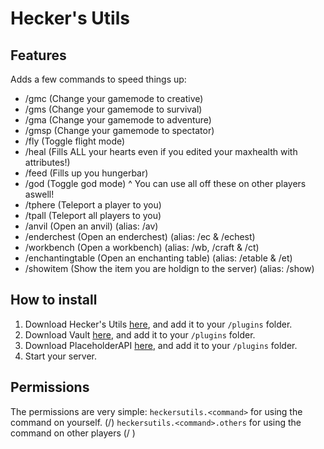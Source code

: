 # Hecker's Utils
## Features
Adds a few commands to speed things up:
  - /gmc (Change your gamemode to creative)
  - /gms (Change your gamemode to survival)
  - /gma (Change your gamemode to adventure)
  - /gmsp (Change your gamemode to spectator)
  - /fly (Toggle flight mode)
  - /heal (Fills ALL your hearts even if you edited your maxhealth with attributes!)
  - /feed (Fills up you hungerbar)
  - /god (Toggle god mode)
^ You can use all off these on other players aswell!
  - /tphere (Teleport a player to you)
  - /tpall (Teleport all players to you)
  - /anvil (Open an anvil) (alias: /av)
  - /enderchest (Open an enderchest) (alias: /ec & /echest)
  - /workbench (Open a workbench) (alias: /wb, /craft & /ct)
  - /enchantingtable (Open an enchanting table) (alias: /etable & /et)
  - /showitem (Show the item you are holdign to the server) (alias: /show)

## How to install
1. Download Hecker's Utils [here](https://github.com/Hecker-01/HeckersUtilsPlugin/releases/tag/Latest), and add it to your `/plugins` folder.
2. Download Vault [here](https://www.spigotmc.org/resources/vault.34315/), and add it to your `/plugins` folder.
3. Download PlaceholderAPI [here](https://www.spigotmc.org/resources/placeholderapi.6245/), and add it to your `/plugins` folder.
4. Start your server.

## Permissions
The permissions are very simple:
`heckersutils.<command>` for using the command on yourself. (/<command>)
`heckersutils.<command>.others` for using the command on other players (/<command> <player>)

